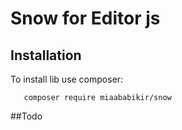 # Snow for Editor js

## Installation 
To install lib use composer:
```
   composer require miaababikir/snow 
```

##Todo